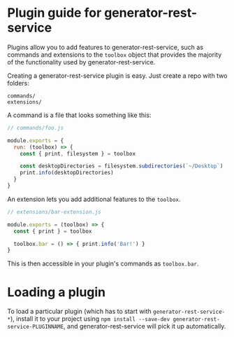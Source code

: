 # Plugin guide for generator-rest-service

Plugins allow you to add features to generator-rest-service, such as commands and
extensions to the `toolbox` object that provides the majority of the functionality
used by generator-rest-service.

Creating a generator-rest-service plugin is easy. Just create a repo with two folders:

```
commands/
extensions/
```

A command is a file that looks something like this:

```js
// commands/foo.js

module.exports = {
  run: (toolbox) => {
    const { print, filesystem } = toolbox

    const desktopDirectories = filesystem.subdirectories(`~/Desktop`)
    print.info(desktopDirectories)
  }
}
```

An extension lets you add additional features to the `toolbox`.

```js
// extensions/bar-extension.js

module.exports = (toolbox) => {
  const { print } = toolbox

  toolbox.bar = () => { print.info('Bar!') }
}
```

This is then accessible in your plugin's commands as `toolbox.bar`.

# Loading a plugin

To load a particular plugin (which has to start with `generator-rest-service-*`),
install it to your project using `npm install --save-dev generator-rest-service-PLUGINNAME`,
and generator-rest-service will pick it up automatically.
